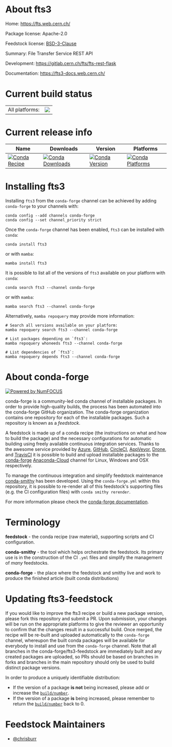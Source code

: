 About fts3
==========

Home: https://fts.web.cern.ch/

Package license: Apache-2.0

Feedstock license: [BSD-3-Clause](https://github.com/conda-forge/fts-rest-feedstock/blob/main/LICENSE.txt)

Summary: File Transfer Service REST API

Development: https://gitlab.cern.ch/fts/fts-rest-flask

Documentation: https://fts3-docs.web.cern.ch/

Current build status
====================


<table><tr><td>All platforms:</td>
    <td>
      <a href="https://dev.azure.com/conda-forge/feedstock-builds/_build/latest?definitionId=6654&branchName=main">
        <img src="https://dev.azure.com/conda-forge/feedstock-builds/_apis/build/status/fts-rest-feedstock?branchName=main">
      </a>
    </td>
  </tr>
</table>

Current release info
====================

| Name | Downloads | Version | Platforms |
| --- | --- | --- | --- |
| [![Conda Recipe](https://img.shields.io/badge/recipe-fts3-green.svg)](https://anaconda.org/conda-forge/fts3) | [![Conda Downloads](https://img.shields.io/conda/dn/conda-forge/fts3.svg)](https://anaconda.org/conda-forge/fts3) | [![Conda Version](https://img.shields.io/conda/vn/conda-forge/fts3.svg)](https://anaconda.org/conda-forge/fts3) | [![Conda Platforms](https://img.shields.io/conda/pn/conda-forge/fts3.svg)](https://anaconda.org/conda-forge/fts3) |

Installing fts3
===============

Installing `fts3` from the `conda-forge` channel can be achieved by adding `conda-forge` to your channels with:

```
conda config --add channels conda-forge
conda config --set channel_priority strict
```

Once the `conda-forge` channel has been enabled, `fts3` can be installed with `conda`:

```
conda install fts3
```

or with `mamba`:

```
mamba install fts3
```

It is possible to list all of the versions of `fts3` available on your platform with `conda`:

```
conda search fts3 --channel conda-forge
```

or with `mamba`:

```
mamba search fts3 --channel conda-forge
```

Alternatively, `mamba repoquery` may provide more information:

```
# Search all versions available on your platform:
mamba repoquery search fts3 --channel conda-forge

# List packages depending on `fts3`:
mamba repoquery whoneeds fts3 --channel conda-forge

# List dependencies of `fts3`:
mamba repoquery depends fts3 --channel conda-forge
```


About conda-forge
=================

[![Powered by
NumFOCUS](https://img.shields.io/badge/powered%20by-NumFOCUS-orange.svg?style=flat&colorA=E1523D&colorB=007D8A)](https://numfocus.org)

conda-forge is a community-led conda channel of installable packages.
In order to provide high-quality builds, the process has been automated into the
conda-forge GitHub organization. The conda-forge organization contains one repository
for each of the installable packages. Such a repository is known as a *feedstock*.

A feedstock is made up of a conda recipe (the instructions on what and how to build
the package) and the necessary configurations for automatic building using freely
available continuous integration services. Thanks to the awesome service provided by
[Azure](https://azure.microsoft.com/en-us/services/devops/), [GitHub](https://github.com/),
[CircleCI](https://circleci.com/), [AppVeyor](https://www.appveyor.com/),
[Drone](https://cloud.drone.io/welcome), and [TravisCI](https://travis-ci.com/)
it is possible to build and upload installable packages to the
[conda-forge](https://anaconda.org/conda-forge) [Anaconda-Cloud](https://anaconda.org/)
channel for Linux, Windows and OSX respectively.

To manage the continuous integration and simplify feedstock maintenance
[conda-smithy](https://github.com/conda-forge/conda-smithy) has been developed.
Using the ``conda-forge.yml`` within this repository, it is possible to re-render all of
this feedstock's supporting files (e.g. the CI configuration files) with ``conda smithy rerender``.

For more information please check the [conda-forge documentation](https://conda-forge.org/docs/).

Terminology
===========

**feedstock** - the conda recipe (raw material), supporting scripts and CI configuration.

**conda-smithy** - the tool which helps orchestrate the feedstock.
                   Its primary use is in the construction of the CI ``.yml`` files
                   and simplify the management of *many* feedstocks.

**conda-forge** - the place where the feedstock and smithy live and work to
                  produce the finished article (built conda distributions)


Updating fts3-feedstock
=======================

If you would like to improve the fts3 recipe or build a new
package version, please fork this repository and submit a PR. Upon submission,
your changes will be run on the appropriate platforms to give the reviewer an
opportunity to confirm that the changes result in a successful build. Once
merged, the recipe will be re-built and uploaded automatically to the
`conda-forge` channel, whereupon the built conda packages will be available for
everybody to install and use from the `conda-forge` channel.
Note that all branches in the conda-forge/fts3-feedstock are
immediately built and any created packages are uploaded, so PRs should be based
on branches in forks and branches in the main repository should only be used to
build distinct package versions.

In order to produce a uniquely identifiable distribution:
 * If the version of a package **is not** being increased, please add or increase
   the [``build/number``](https://docs.conda.io/projects/conda-build/en/latest/resources/define-metadata.html#build-number-and-string).
 * If the version of a package **is** being increased, please remember to return
   the [``build/number``](https://docs.conda.io/projects/conda-build/en/latest/resources/define-metadata.html#build-number-and-string)
   back to 0.

Feedstock Maintainers
=====================

* [@chrisburr](https://github.com/chrisburr/)


<!-- dummy commit to enable rerendering -->

